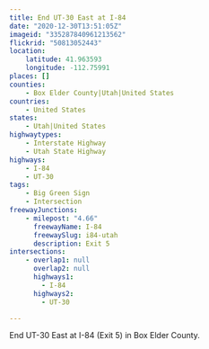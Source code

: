 ```yaml
---
title: End UT-30 East at I-84
date: "2020-12-30T13:51:05Z"
imageid: "335287840961213562"
flickrid: "50813052443"
location:
    latitude: 41.963593
    longitude: -112.75991
places: []
counties:
    - Box Elder County|Utah|United States
countries:
    - United States
states:
    - Utah|United States
highwaytypes:
    - Interstate Highway
    - Utah State Highway
highways:
    - I-84
    - UT-30
tags:
    - Big Green Sign
    - Intersection
freewayJunctions:
    - milepost: "4.66"
      freewayName: I-84
      freewaySlug: i84-utah
      description: Exit 5
intersections:
    - overlap1: null
      overlap2: null
      highways1:
        - I-84
      highways2:
        - UT-30

---
```

End UT-30 East at I-84 (Exit 5) in Box Elder County.